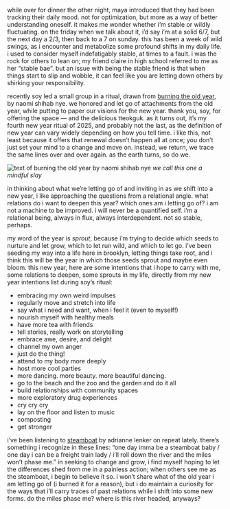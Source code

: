 while over for dinner the other night, maya introduced that they had been tracking their daily mood. not for optimization, but more as a way of better understanding oneself. it makes me wonder whether i’m stable or wildly fluctuating. on the friday when we talk about it, i’d say i’m at a solid 6/7, but the next day a 2/3, then back to a 7 on sunday. this has been a week of wild swings, as i encounter and metabolize some profound shifts in my daily life. i used to consider myself indefatigably stable, at times to a fault. i was the rock for others to lean on; my friend claire in high school referred to me as her “stable bae”. but an issue with being the stable friend is that when things start to slip and wobble, it can feel like you are letting down others by shirking your responsibility. 

recently soy led a small group in a ritual, drawn from [burning the old year](https://www.poetryfoundation.org/poems/48597/burning-the-old-year), by naomi shihab nye. we honored and let go of attachments from the old year, while putting to paper our visions for the new year. thank you, soy, for offering the space — and the delicious tteokguk. as it turns out, it’s my fourth new year ritual of 2025, and probably not the last, as the definition of new year can vary widely depending on how you tell time. i like this, not least because it offers that renewal doesn’t happen all at once; you don’t just set your mind to a change and move on. instead, we return, we trace the same lines over and over again. as the earth turns, so do we.

![text of burning the old year by naomi shihab nye](https://d2w9rnfcy7mm78.cloudfront.net/34646733/original_d1ee9e1946dfc1ee6398103e5bbc6ea7.png?1739934655?bc=0)
*we call this one a mindful slay*

in thinking about what we’re letting go of and inviting in as we shift into a new year, i like approaching the questions from a relational angle. what relations do i want to deepen this year? which ones am i letting go of? i am not a machine to be improved. i will never be a quantified self. i’m a relational being, always in flux, always interdependent. not so stable, perhaps.

my word of the year is *sprout*, because i’m trying to decide which seeds to nurture and let grow, which to let run wild, and which to let go. i’ve been seeding my way into a life here in brooklyn, letting things take root, and i think this will be the year in which those seeds sprout and maybe even bloom. this new year, here are some intentions that i hope to carry with me, some relations to deepen, some sprouts in my life, directly from my new year intentions list during soy’s ritual:

- embracing my own weird impulses
- regularly move and stretch into life
- say what i need and want, when i feel it (even to myself!)
- nourish myself with healthy meals
- have more tea with friends
- tell stories, really work on storytelling
- embrace awe, desire, and delight
- channel my own anger
- just do the thing!
- attend to my body more deeply
- host more cool parties
- more dancing. more beauty. more beautiful dancing.
- go to the beach and the zoo and the garden and do it all
- build relationships with community spaces
- more exploratory drug experiences
- cry cry cry
- lay on the floor and listen to music
- composting
- get stronger

i’ve been listening to [steamboat](https://www.youtube.com/watch?v=j8xWf3ruodU) by adrianne lenker on repeat lately. there’s something i recognize in these lines: “one day imma be a steamboat baby / one day i can be a freight train lady / i’ll roll down the river and the miles won’t phase me.” in seeking to change and grow, i find myself hoping to let the differences shed from me in a painless action; when others see me as the steamboat, i begin to believe it so. i won’t share what of the old year i am letting go of (i burned it for a reason), but i do maintain a curiosity for the ways that i’ll carry traces of past relations while i shift into some new forms. do the miles phase me? where is this river headed, anyways?